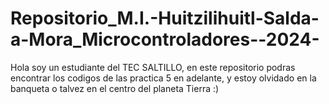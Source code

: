 # Repositorio_M.I.-Huitzilihuitl-Salda-a-Mora_Microcontroladores--2024-
Hola soy un estudiante del TEC SALTILLO, en este repositorio podras encontrar los codigos de las practica 5 en adelante, y estoy olvidado en la banqueta o talvez en el centro del planeta Tierra :)

